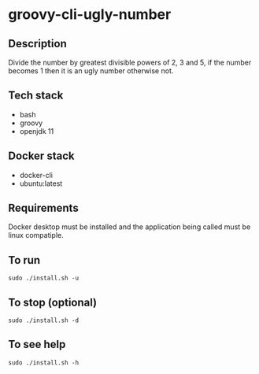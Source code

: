 # groovy-cli-ugly-number

## Description
Divide the number by greatest divisible powers of
2, 3 and 5, if the number becomes 1 then it is an
ugly number otherwise not. 

## Tech stack
- bash
- groovy
- openjdk 11

## Docker stack
- docker-cli
- ubuntu:latest

## Requirements
Docker desktop must be installed and the application
being called must be linux compatiple.

## To run
`sudo ./install.sh -u`

## To stop (optional)
`sudo ./install.sh -d`

## To see help
`sudo ./install.sh -h`
